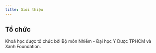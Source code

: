 ```yaml
---
title: Giới thiệu
---
```


## Tổ chức 

Khoá học được tổ chức bởi Bộ môn Nhiễm - Đại học Y Dược TPHCM và Xanh Foundation.




